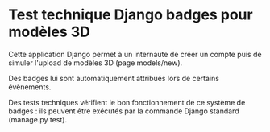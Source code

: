 # Test technique Django badges pour modèles 3D

Cette application Django permet à un internaute de créer un compte puis de simuler l'upload de modèles 3D (page models/new). 

Des badges lui sont automatiquement attribués lors de certains évènements.

Des tests techniques vérifient le bon fonctionnement de ce système de badges : ils peuvent être exécutés par la commande Django standard (manage.py test).

